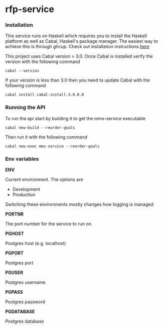 rfp-service
===

### Installation

This service runs on Haskell which requires you to install the Haskell platform as well as Cabal, Haskell's package manager. The easiest way to achieve this is through ghcup.
Check out installation instructions [here](https://github.com/haskell/ghcup#installation)

This project uses Cabal version > 3.0. Once Cabal is installed verify the version with the following command

    cabal --version

If your version is less than 3.0 then you need to update Cabal with the following command

    cabal install cabal-install-3.0.0.0

### Running the API 

To run the api start by building it to get the mms-service executable

    cabal new-build --reorder-goals

Then run it with the following command

    cabal new-exec mms-service --reorder-goals


### Env variables

**ENV**

Current environment. The options are

- Development
- Production

Switching these environments mostly changes how logging is managed

**PORTNR**

The port number for the service to run on. 

**PGHOST**

Postgres host (e.g. localhost)

**PGPORT**

Postgres port

**PGUSER**

Postgres username

**PGPASS**

Postgres password

**PGDATABASE**

Postgres database
